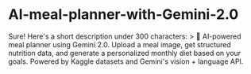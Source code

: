# AI-meal-planner-with-Gemini-2.0
Sure! Here's a short description under 300 characters:  > 🧠 AI-powered meal planner using Gemini 2.0. Upload a meal image, get structured nutrition data, and generate a personalized monthly diet based on your goals. Powered by Kaggle datasets and Gemini's vision + language API.
